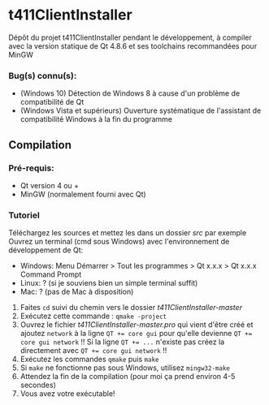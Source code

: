 # t411ClientInstaller
Dépôt du projet t411ClientInstaller pendant le développement, à compiler avec la version statique de Qt 4.8.6 et ses toolchains recommandées pour MinGW

### Bug(s) connu(s):
 - (Windows 10) Détection de Windows 8 à cause d'un problème de compatibilité de Qt
 - (Windows Vista et supérieurs) Ouverture systématique de l'assistant de compatibilité Windows à la fin du programme

## Compilation
### Pré-requis:
 - Qt version 4 ou +
 - MinGW (normalement fourni avec Qt)

### Tutoriel
Téléchargez les sources et mettez les dans un dossier *src* par exemple <br />
Ouvrez un terminal (cmd sous Windows) avec l'environnement de développement de Qt:
 - Windows: Menu Démarrer > Tout les programmes > Qt x.x.x > Qt x.x.x Command Prompt
 - Linux: ? (si je souviens bien un simple terminal suffit)
 - Mac: ? (pas de Mac à disposition)

1. Faites `cd` suivi du chemin vers le dossier *t411ClientInstaller-master* <br />
2. Exécutez cette commande : `qmake -project` <br />
3. Ouvrez le fichier *t411ClientInstaller-master.pro* qui vient d'être créé et ajoutez `network` à la ligne `QT += core gui` pour qu'elle devienne `QT += core gui network`
!! Si la ligne `QT += ...` n'existe pas créez la directement avec `QT += core gui network` !!
4. Exécutez les commandes `qmake` puis `make` <br />
5. Si `make` ne fonctionne pas sous Windows, utilisez `mingw32-make` <br />
6. Attendez la fin de la compilation (pour moi ça prend environ 4-5 secondes) <br />
7. Vous avez votre exécutable!
